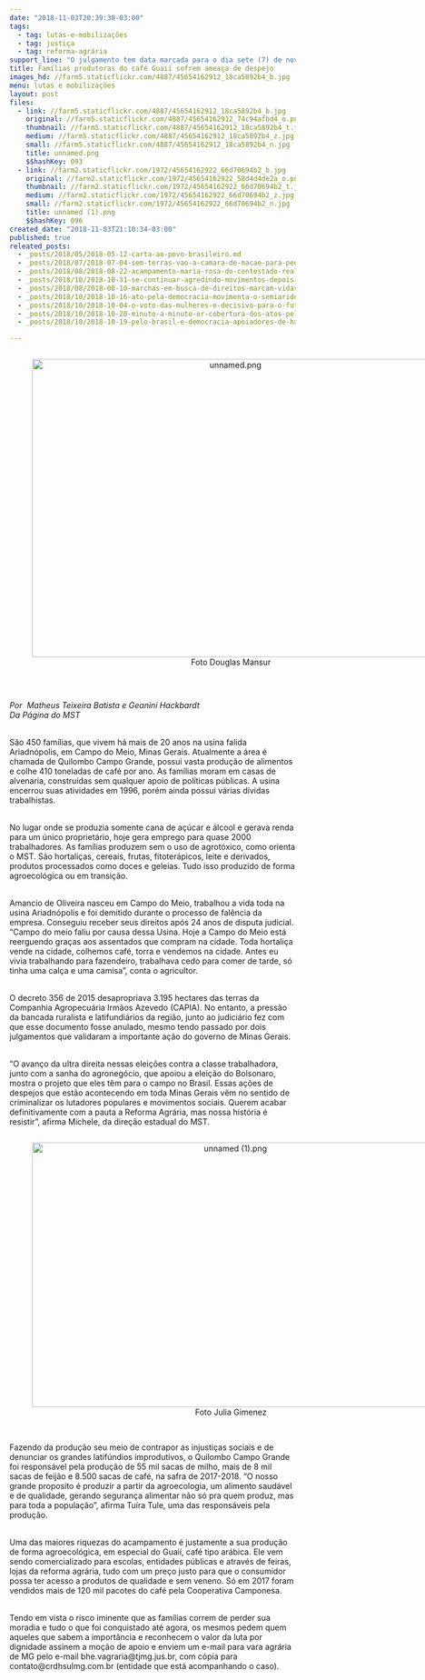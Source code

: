 ```yaml
---
date: "2018-11-03T20:39:30-03:00"
tags:
  - tag: lutas-e-mobilizações
  - tag: justiça
  - tag: reforma-agrária
support_line: "O julgamento tem data marcada para o dia sete (7) de novembro, no fórum de Campos Gerais"
title: Famílias produtoras do café Guaií sofrem ameaça de despejo
images_hd: //farm5.staticflickr.com/4887/45654162912_18ca5892b4_b.jpg
menu: lutas e mobilizações
layout: post
files:
  - link: //farm5.staticflickr.com/4887/45654162912_18ca5892b4_b.jpg
    original: //farm5.staticflickr.com/4887/45654162912_74c94afbd4_o.png
    thumbnail: //farm5.staticflickr.com/4887/45654162912_18ca5892b4_t.jpg
    medium: //farm5.staticflickr.com/4887/45654162912_18ca5892b4_z.jpg
    small: //farm5.staticflickr.com/4887/45654162912_18ca5892b4_n.jpg
    title: unnamed.png
    $$hashKey: 093
  - link: //farm2.staticflickr.com/1972/45654162922_66d70694b2_b.jpg
    original: //farm2.staticflickr.com/1972/45654162922_58d4d4de2a_o.png
    thumbnail: //farm2.staticflickr.com/1972/45654162922_66d70694b2_t.jpg
    medium: //farm2.staticflickr.com/1972/45654162922_66d70694b2_z.jpg
    small: //farm2.staticflickr.com/1972/45654162922_66d70694b2_n.jpg
    title: unnamed (1).png
    $$hashKey: 096
created_date: "2018-11-03T21:10:34-03:00"
published: true
releated_posts:
  - _posts/2018/05/2018-05-12-carta-ao-povo-brasileiro.md
  - _posts/2018/07/2018-07-04-sem-terras-vao-a-camara-de-macae-para-pedir-area-do-municipio.md
  - _posts/2018/08/2018-08-22-acampamento-maria-rosa-do-contestado-realiza-1a-feira-da-semente-crioula-no-parana.md
  - _posts/2018/10/2018-10-31-se-continuar-agredindo-movimentos-depois-de-empossado-bolsonaro-cometera-crime.md
  - _posts/2018/08/2018-08-10-marchas-em-busca-de-direitos-marcam-vidas-de-sem-terra.md
  - _posts/2018/10/2018-10-16-ato-pela-democracia-movimenta-o-semiarido-brasileiro.md
  - _posts/2018/10/2018-10-04-o-voto-das-mulheres-e-decisivo-para-o-futuro-do-brasil-por-isso-nao-podemos-titubear.md
  - _posts/2018/10/2018-10-20-minuto-a-minuto-or-cobertura-dos-atos-pela-democracia-e-pelo-brasil-neste-sabado.md
  - _posts/2018/10/2018-10-19-pelo-brasil-e-democracia-apoiadores-de-haddad-vao-as-ruas-neste-sabado-20.md

---
```

<div style="text-align:center">
<figure class="image" style="display:inline-block"><img alt="unnamed.png" height="525" src="//farm5.staticflickr.com/4887/45654162912_18ca5892b4_b.jpg" width="700" />
<figcaption>Foto Douglas Mansur<br />
</figcaption>
</figure>
</div>

<p>&nbsp;</p>

<p><em>Por &nbsp;Matheus Teixeira Batista e Geanini Hackbardt<br />
Da P&aacute;gina do MST</em></p>

<p><br />
S&atilde;o 450 fam&iacute;lias, que vivem h&aacute; mais de 20 anos na usina falida Ariadn&oacute;polis, em Campo do Meio, Minas Gerais. Atualmente a &aacute;rea &eacute; chamada de Quilombo Campo Grande, possui vasta produ&ccedil;&atilde;o de alimentos e colhe 410 toneladas de caf&eacute; por ano. As fam&iacute;lias moram em casas de alvenaria, constru&iacute;das sem qualquer apoio de pol&iacute;ticas p&uacute;blicas. A usina encerrou suas atividades em 1996, por&eacute;m ainda possui v&aacute;rias d&iacute;vidas trabalhistas.</p>

<p><br />
No lugar onde se produzia somente cana de a&ccedil;&uacute;car e &aacute;lcool e gerava renda para um &uacute;nico propriet&aacute;rio, hoje gera emprego para quase 2000 trabalhadores. As fam&iacute;lias produzem sem o uso de agrot&oacute;xico, como orienta o MST. S&atilde;o hortali&ccedil;as, cereais, frutas, fitoter&aacute;picos, leite e derivados, produtos processados como doces e geleias. Tudo isso produzido de forma agroecol&oacute;gica ou em transi&ccedil;&atilde;o.</p>

<p><br />
Amancio de Oliveira nasceu em Campo do Meio, trabalhou a vida toda na usina Ariadn&oacute;polis e foi demitido durante o processo de fal&ecirc;ncia da empresa. Conseguiu receber seus direitos ap&oacute;s 24 anos de disputa judicial. &ldquo;Campo do meio faliu por causa dessa Usina. Hoje a Campo do Meio est&aacute; reerguendo gra&ccedil;as aos assentados que compram na cidade. Toda hortali&ccedil;a vende na cidade, colhemos&nbsp;caf&eacute;, torra e vendemos na cidade. Antes eu vivia trabalhando para fazendeiro, trabalhava cedo para comer de tarde, s&oacute; tinha uma cal&ccedil;a e uma camisa&rdquo;, conta o agricultor.</p>

<p><br />
O decreto 356 de 2015 desapropriava 3.195 hectares das terras da Companhia Agropecu&aacute;ria Irm&atilde;os Azevedo (CAPIA). No entanto, a press&atilde;o da bancada ruralista e latifundi&aacute;rios da regi&atilde;o, junto ao judici&aacute;rio fez com que esse documento fosse anulado, mesmo tendo passado por dois julgamentos que validaram a importante a&ccedil;&atilde;o do governo de Minas Gerais.</p>

<p><br />
&ldquo;O avan&ccedil;o da ultra direita nessas elei&ccedil;&otilde;es contra a classe trabalhadora, junto com a sanha do agroneg&oacute;cio, que apoiou a elei&ccedil;&atilde;o do Bolsonaro, mostra o projeto que eles t&ecirc;m para o campo no Brasil. Essas a&ccedil;&otilde;es de despejos que est&atilde;o acontecendo em toda Minas Gerais v&ecirc;m no sentido de criminalizar os lutadores populares e movimentos sociais. Querem acabar definitivamente com a pauta a Reforma Agr&aacute;ria, mas nossa hist&oacute;ria &eacute; resistir&rdquo;, afirma Michele, da dire&ccedil;&atilde;o estadual do MST.</p>

<div style="text-align:center">
<figure class="image" style="display:inline-block"><img alt="unnamed (1).png" height="466" src="//farm2.staticflickr.com/1972/45654162922_66d70694b2_b.jpg" width="700" />
<figcaption>Foto Julia Gimenez<br />
</figcaption>
</figure>
</div>

<p><br />
Fazendo da produ&ccedil;&atilde;o seu meio de contrapor as injusti&ccedil;as sociais e de denunciar os grandes latif&uacute;ndios improdutivos, o Quilombo Campo Grande foi respons&aacute;vel pela produ&ccedil;&atilde;o de 55 mil sacas de milho, mais de 8 mil sacas de feij&atilde;o e 8.500 sacas de caf&eacute;, na safra de 2017-2018. &ldquo;O nosso grande proposito &eacute; produzir a partir da agroecologia, um alimento saud&aacute;vel e de qualidade, gerando seguran&ccedil;a alimentar n&atilde;o s&oacute; pra quem produz, mas para toda a popula&ccedil;&atilde;o&rdquo;, afirma Tu&iacute;ra Tule, uma das respons&aacute;veis pela produ&ccedil;&atilde;o.</p>

<p><br />
Uma das maiores riquezas do acampamento &eacute; justamente a sua produ&ccedil;&atilde;o de forma agroecol&oacute;gica, em especial do Guai&iacute;, caf&eacute; tipo ar&aacute;bica. Ele vem sendo comercializado para escolas, entidades p&uacute;blicas e atrav&eacute;s de feiras, lojas da reforma agr&aacute;ria, tudo com um pre&ccedil;o justo para que o consumidor possa ter acesso a produtos de qualidade e sem veneno. S&oacute; em 2017 foram vendidos mais de 120 mil pacotes do caf&eacute; pela Cooperativa Camponesa.</p>

<p><br />
Tendo em vista o risco iminente que as fam&iacute;lias correm de perder sua moradia e tudo o que foi conquistado at&eacute; agora, os mesmos pedem quem aqueles que sabem a import&acirc;ncia e reconhecem o valor da luta por dignidade assinem a mo&ccedil;&atilde;o de apoio e enviem um e-mail para vara agr&aacute;ria de MG pelo e-mail bhe.vagraria@tjmg.jus.br, com c&oacute;pia para contato@crdhsulmg.com.br (entidade que est&aacute; acompanhando o caso).</p>
